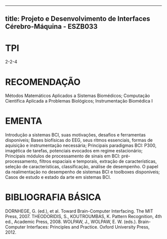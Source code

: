
---
title: Projeto e Desenvolvimento de Interfaces Cérebro-Máquina - ESZB033 
---

# TPI

2-2-4

# RECOMENDAÇÃO

Métodos Matemáticos Aplicados a Sistemas Biomédicos; Computação Científica Aplicada a Problemas Biológicos; Instrumentação Biomédica I

# EMENTA

Introdução a sistemas BCI, suas motivações, desafios e ferramentas disponíveis; Bases biofísicas do EEG, seus ritmos essenciais, formas de aquisição e instrumentação necessária; Principais paradigmas BCI: P300, imagética de tarefas, potenciais evocados em regime estacionário; Principais módulos de processamento de sinais em BCI: pré-processamento, filtros espaciais e temporais, extração de características, seleção de características, classificação, análise de desempenho. O papel da realimentação no desempenho de sistemas BCI e toolboxes disponíveis; Casos de estudo e estado da arte em sistemas BCI.

# BIBLIOGRAFIA BÁSICA

DORNHEGE, G. (ed.), et al. Toward Brain-Computer Interfacing. The MIT Press, 2007. 
THEODORIDIS, S., KOUTROUMBAS, K. Pattern Recognition, 4th ed., Academic Press, 2008.
WOLPAW, J., WOLPAW, E. W. (eds.). Brain-Computer Interfaces: Principles and Practice. Oxford University Press, 2012.
        